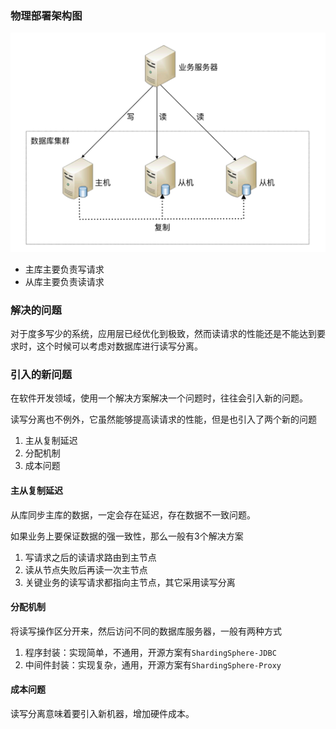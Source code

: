 ### 物理部署架构图
![读写分离](../images/读写分离.png)

- 主库主要负责写请求
- 从库主要负责读请求

### 解决的问题
对于度多写少的系统，应用层已经优化到极致，然而读请求的性能还是不能达到要求时，这个时候可以考虑对数据库进行读写分离。


### 引入的新问题
在软件开发领域，使用一个解决方案解决一个问题时，往往会引入新的问题。

读写分离也不例外，它虽然能够提高读请求的性能，但是也引入了两个新的问题

1. 主从复制延迟
2. 分配机制
3. 成本问题

#### 主从复制延迟
从库同步主库的数据，一定会存在延迟，存在数据不一致问题。

如果业务上要保证数据的强一致性，那么一般有3个解决方案

1. 写请求之后的读请求路由到主节点
2. 读从节点失败后再读一次主节点
3. 关键业务的读写请求都指向主节点，其它采用读写分离

#### 分配机制
将读写操作区分开来，然后访问不同的数据库服务器，一般有两种方式

1. 程序封装：实现简单，不通用，开源方案有`ShardingSphere-JDBC`
2. 中间件封装：实现复杂，通用，开源方案有`ShardingSphere-Proxy`


#### 成本问题
读写分离意味着要引入新机器，增加硬件成本。



